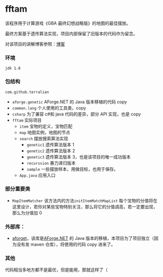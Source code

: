 # fftam

该程序用于计算游戏《GBA 最终幻想战略版》的地图的最佳摆放。

最终方案基于遗传算法实现，项目内部保留了旧版本的代码作为留念。

对该项目的讲解博客参照：[博客](https://www.cnblogs.com/syui-terra/p/16408803.html)

### 环境

    jdk 1.8

### 包结构

`com.github.terralian`

- `aforge.genetic` AForge.NET 的 Java 版本移植的代码 copy
- `common.lang` 个人使用的工具类，copy
- `csharp` 为了兼容 c#和 java 代码的差异，部分 API 实现，也是 copy
- `fftam` 实际项目
  - `item` 宝物的定义，宝物匹配
  - `map` 地图实例，地图的节点
  - `search` 摆放搜索算法实现
    - `genetic1` 遗传算法版本 1
    - `genetic2` 遗传算法版本 2
    - `genetic3` 遗传算法版本 3，也是该项目的唯一成功版本
    - `recurssion` 暴力递归版本
    - `sample` 一些摆放样本，用做目标，也用于保存。
  - `App.java` 应用入口

### 部分重要类

- `MapItemMatcher` 该方法内的方法`initItemMatchMapList`
  每个宝物的分值将在这里设计，若你对某些宝物特别关注，那么将它的分值调高，若一定要出现，那么为分值加 0

### 外部库：

- [aforget](https://github.com/TerraLian/aforget)，该库是[AForge.NET](https://github.com/andrewkirillov/AForge.NET) 的 Java 版本的移植，本项目为了项目独立（因为没有发 maven 仓库），将使用的代码 copy 进来了。

### 其他

代码相当多地方都不是最优，但是能用，那就这样了（
